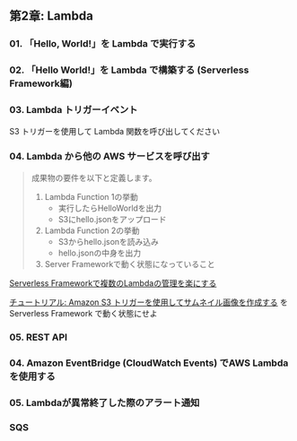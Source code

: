 ## 第2章: Lambda
### 01. 「Hello, World!」を Lambda で実行する
### 02. 「Hello World!」を Lambda で構築する (Serverless Framework編)
### 03. Lambda トリガーイベント
S3 トリガーを使用して Lambda 関数を呼び出してください

### 04. Lambda から他の AWS サービスを呼び出す
> 成果物の要件を以下と定義します。
> 1. Lambda Function 1の挙動
>     - 実行したらHelloWorldを出力
>     - S3にhello.jsonをアップロード
> 2. Lambda Function 2の挙動
>     - S3からhello.jsonを読み込み
>     - hello.jsonの中身を出力
> 3. Server Frameworkで動く状態になっていること

[Serverless Frameworkで複数のLambdaの管理を楽にする](https://service.plan-b.co.jp/blog/tech/30863/)


[チュートリアル: Amazon S3 トリガーを使用してサムネイル画像を作成する](https://docs.aws.amazon.com/ja_jp/lambda/latest/dg/with-s3-tutorial.html) を Serverless Framework で動く状態にせよ

### 05. REST API
### 04. Amazon EventBridge (CloudWatch Events) でAWS Lambdaを使用する
### 05. Lambdaが異常終了した際のアラート通知
### SQS